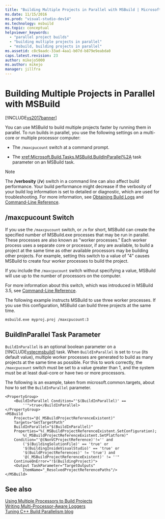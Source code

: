 ```yaml
---
title: "Building Multiple Projects in Parallel with MSBuild | Microsoft Docs"
ms.date: 11/15/2016
ms.prod: "visual-studio-dev14"
ms.technology: msbuild
ms.topic: conceptual
helpviewer_keywords: 
  - "parallel project builds"
  - "building multiple projects in parallel"
  - "msbuild, building projects in parallel"
ms.assetid: c8c9aadc-33ad-4aa1-b07d-b879e9eabda0
caps.latest.revision: 23
author: mikejo5000
ms.author: mikejo
manager: jillfra
---
```

# Building Multiple Projects in Parallel with MSBuild
[!INCLUDE[vs2017banner](../includes/vs2017banner.md)]

You can use MSBuild to build multiple projects faster by running them in parallel. To run builds in parallel, you use the following settings on a multi-core or multiple processor computer:  
  
- The `/maxcpucount` switch at a command prompt.  
  
- The <xref:Microsoft.Build.Tasks.MSBuild.BuildInParallel%2A> task parameter on an MSBuild task.  
  
> [!NOTE]
> The **/verbosity** (**/v**) switch in a command line can also affect build performance. Your build performance might decrease if the verbosity of your build log information is set to detailed or diagnostic, which are used for troubleshooting. For more information, see [Obtaining Build Logs](../msbuild/obtaining-build-logs-with-msbuild.md) and [Command-Line Reference](../msbuild/msbuild-command-line-reference.md).  
  
## /maxcpucount Switch  
 If you use the `/maxcpucount` switch, or `/m` for short, MSBuild can create the specified number of MSBuild.exe processes that may be run in parallel. These processes are also known as "worker processes." Each worker process uses a separate core or processor, if any are available, to build a project at the same time as other available processors may be building other projects. For example, setting this switch to a value of "4" causes MSBuild to create four worker processes to build the project.  
  
 If you include the `/maxcpucount` switch without specifying a value, MSBuild will use up to the number of processors on the computer.  
  
 For more information about this switch, which was introduced in MSBuild 3.5, see [Command-Line Reference](../msbuild/msbuild-command-line-reference.md).  
  
 The following example instructs MSBuild to use three worker processes. If you use this configuration, MSBuild can build three projects at the same time.  
  
```  
msbuild.exe myproj.proj /maxcpucount:3  
```  
  
## BuildInParallel Task Parameter  
 `BuildInParallel` is an optional boolean parameter on a [!INCLUDE[vstecmsbuild](../includes/vstecmsbuild-md.md)] task. When `BuildInParallel` is set to `true` (its default value), multiple worker processes are generated to build as many projects at the same time as possible. For this to work correctly, the `/maxcpucount` switch must be set to a value greater than 1, and the system must be at least dual-core or have two or more processors.  
  
 The following is an example, taken from microsoft.common.targets, about how to set the `BuildInParallel` parameter.  
  
```  
<PropertyGroup>  
    <BuildInParallel Condition="'$(BuildInParallel)' ==   
        ''">true</BuildInParallel>  
</PropertyGroup>  
<MSBuild  
    Projects="@(_MSBuildProjectReferenceExistent)"  
    Targets="GetTargetPath"  
    BuildInParallel="$(BuildInParallel)"  
    Properties="%(_MSBuildProjectReferenceExistent.SetConfiguration);   
        %(_MSBuildProjectReferenceExistent.SetPlatform)"  
    Condition="'@(NonVCProjectReference)'!='' and   
        ('$(BuildingSolutionFile)' == 'true' or   
        '$(BuildingInsideVisualStudio)' == 'true' or   
        '$(BuildProjectReferences)' != 'true') and     
        '@(_MSBuildProjectReferenceExistent)' != ''"  
    ContinueOnError="!$(BuildingProject)">  
    <Output TaskParameter="TargetOutputs"   
        ItemName="_ResolvedProjectReferencePaths"/>  
</MSBuild>  
```  
  
## See also  
 [Using Multiple Processors to Build Projects](../msbuild/using-multiple-processors-to-build-projects.md)   
 [Writing Multi-Processor-Aware Loggers](../msbuild/writing-multi-processor-aware-loggers.md)   
 [Tuning C++ Build Parallelism blog](http://go.microsoft.com/fwlink/?LinkId=251457)

